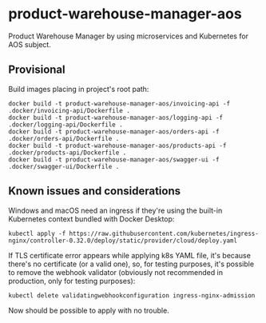 # product-warehouse-manager-aos
Product Warehouse Manager by using microservices and Kubernetes for AOS subject.

## Provisional
Build images placing in project's root path:
```console
docker build -t product-warehouse-manager-aos/invoicing-api -f .docker/invoicing-api/Dockerfile .
docker build -t product-warehouse-manager-aos/logging-api -f .docker/logging-api/Dockerfile .
docker build -t product-warehouse-manager-aos/orders-api -f .docker/orders-api/Dockerfile .
docker build -t product-warehouse-manager-aos/products-api -f .docker/products-api/Dockerfile .
docker build -t product-warehouse-manager-aos/swagger-ui -f .docker/swagger-ui/Dockerfile .
```
## Known issues and considerations
Windows and macOS need an ingress if they're using the built-in Kubernetes context bundled with Docker Desktop:
```console
kubectl apply -f https://raw.githubusercontent.com/kubernetes/ingress-nginx/controller-0.32.0/deploy/static/provider/cloud/deploy.yaml
```
If TLS certificate error appears while applying k8s YAML file, it's because there's no certificate (or a valid one), so, for testing purposes, it's possible to remove the webhook validator (obviously not recommended in production, only for testing purposes):
```console
kubectl delete validatingwebhookconfiguration ingress-nginx-admission
```
Now should be possible to apply with no trouble.